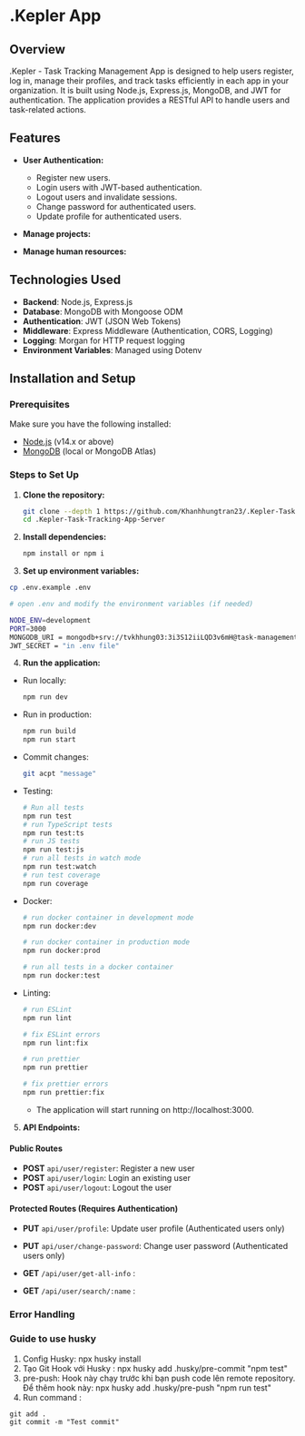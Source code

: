 # .Kepler App

## Overview

.Kepler - Task Tracking Management App is designed to help users register, log in, manage their profiles, and track tasks efficiently in each app in your organization. It is built using Node.js, Express.js, MongoDB, and JWT for authentication. The application provides a RESTful API to handle users and task-related actions.

## Features

- **User Authentication:**
  - Register new users.
  - Login users with JWT-based authentication.
  - Logout users and invalidate sessions.
  - Change password for authenticated users.
  - Update profile for authenticated users.

- **Manage projects:**

- **Manage human resources:**

## Technologies Used

- **Backend**: Node.js, Express.js
- **Database**: MongoDB with Mongoose ODM
- **Authentication**: JWT (JSON Web Tokens)
- **Middleware**: Express Middleware (Authentication, CORS, Logging)
- **Logging**: Morgan for HTTP request logging
- **Environment Variables**: Managed using Dotenv

## Installation and Setup

### Prerequisites

Make sure you have the following installed:

- [Node.js](https://nodejs.org/en/) (v14.x or above)
- [MongoDB](https://www.mongodb.com/) (local or MongoDB Atlas)

### Steps to Set Up

1. **Clone the repository:**
   ```bash
   git clone --depth 1 https://github.com/Khanhhungtran23/.Kepler-Task-Tracking-App-Server.git
   cd .Kepler-Task-Tracking-App-Server
   ```
2. **Install dependencies:**
    ```bash
    npm install or npm i
    ```
3. **Set up environment variables:**
  ```bash
  cp .env.example .env

  # open .env and modify the environment variables (if needed)
  ```
  ```bash
  NODE_ENV=development
  PORT=3000
  MONGODB_URI = mongodb+srv://tvkhhung03:3i3S12iiLQD3v6mH@task-management-web-app.nlqtw.mongodb.net/?retryWrites=true&w=majority&appName=Task-management-web-app 
  JWT_SECRET = "in .env file"
  ```
4. **Run the application:**
- Run locally:
  ```bash
  npm run dev
  ```
- Run in production:
  ```bash
  npm run build
  npm run start
  ```
- Commit changes:
  ```bash
  git acpt "message"
  ```
- Testing:
  ```bash
  # Run all tests
  npm run test
  # run TypeScript tests
  npm run test:ts
  # run JS tests
  npm run test:js
  # run all tests in watch mode
  npm run test:watch
  # run test coverage
  npm run coverage
  ```
- Docker:
  ```bash
  # run docker container in development mode
  npm run docker:dev

  # run docker container in production mode
  npm run docker:prod

  # run all tests in a docker container
  npm run docker:test
  ```
- Linting:
  ```bash
  # run ESLint
  npm run lint

  # fix ESLint errors
  npm run lint:fix

  # run prettier
  npm run prettier

  # fix prettier errors
  npm run prettier:fix
  ```
  - The application will start running on http://localhost:3000.

5. **API Endpoints:**

#### Public Routes

- **POST** `api/user/register`: Register a new user
- **POST** `api/user/login`: Login an existing user
- **POST** `api/user/logout`: Logout the user

#### Protected Routes (Requires Authentication)

- **PUT** `api/user/profile`: Update user profile (Authenticated users only)
- **PUT** `api/user/change-password`: Change user password (Authenticated users only)

- **GET** `/api/user/get-all-info` :
- **GET** `/api/user/search/:name` : 

### Error Handling


### Guide to use husky
1. Config Husky: npx husky install
2. Tạo Git Hook với Husky : npx husky add .husky/pre-commit "npm test"
3. pre-push: Hook này chạy trước khi bạn push code lên remote repository. Để thêm hook này: npx husky add .husky/pre-push "npm run test"
4. Run command :
```
git add .
git commit -m "Test commit"
```



